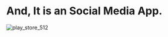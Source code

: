 # And, It is an Social Media App.
![play_store_512](https://github.com/DEV6210/ReactNative/assets/91625966/04e1edaa-6979-4651-adc1-594b768fd0ff)
